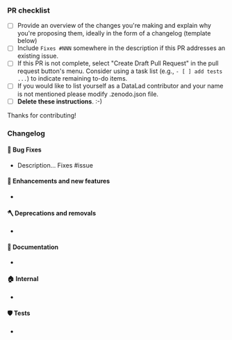 ### PR checklist

- [ ] Provide an overview of the changes you're making and explain why you're proposing them, ideally in the form of a changelog (template below)
- [ ] Include `Fixes #NNN` somewhere in the description if this PR addresses an existing issue.
- [ ] If this PR is not complete, select "Create Draft Pull Request" in the pull request button's menu.
  Consider using a task list (e.g., `- [ ] add tests ...`) to indicate remaining to-do items.
- [ ] If you would like to list yourself as a DataLad contributor and your name is not mentioned please modify .zenodo.json file.
- [ ] **Delete these instructions**. :-)

Thanks for contributing!

### Changelog
#### 🐛 Bug Fixes
- Description... Fixes #issue
#### 💫 Enhancements and new features
-
#### 🪓 Deprecations and removals
-
#### 📝 Documentation
-
#### 🏠 Internal
-
#### 🛡 Tests
-
